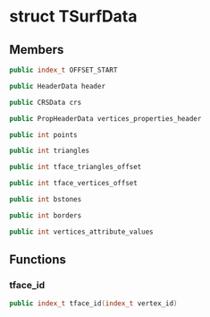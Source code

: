 # struct TSurfData


## Members

```cpp
public index_t OFFSET_START

```

```cpp
public HeaderData header

```

```cpp
public CRSData crs

```

```cpp
public PropHeaderData vertices_properties_header

```

```cpp
public int points

```

```cpp
public int triangles

```

```cpp
public int tface_triangles_offset

```

```cpp
public int tface_vertices_offset

```

```cpp
public int bstones

```

```cpp
public int borders

```

```cpp
public int vertices_attribute_values

```



## Functions

### tface_id

```cpp
public index_t tface_id(index_t vertex_id)
```





